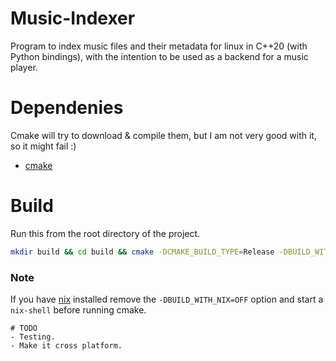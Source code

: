 # Music-Indexer
Program to index music files and their metadata for linux in C++20 (with Python bindings),
with the intention to be used as a backend for a music player.
# Dependenies
Cmake will try to download & compile them, but I am not very good with it, so it might fail :)
- [cmake](https://cmake.org)
# Build
Run this from the root directory of the project.
```bash
mkdir build && cd build && cmake -DCMAKE_BUILD_TYPE=Release -DBUILD_WITH_NIX=OFF .. && cmake --build .
```
### Note
If you have [nix](https://github.com/NixOS/nix) installed remove the `-DBUILD_WITH_NIX=OFF` option
and start a `nix-shell` before running cmake.
```
# TODO
- Testing.
- Make it cross platform.
